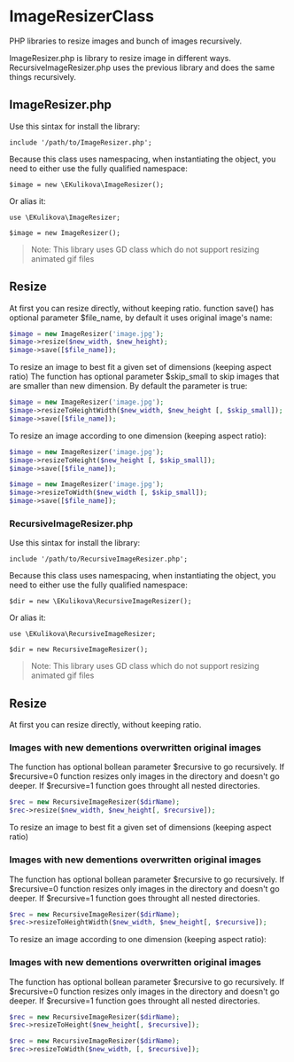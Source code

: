 # ImageResizerClass

PHP libraries to resize images and bunch of images recursively.

ImageResizer.php is library to resize image in different ways.
RecursiveImageResizer.php uses the previous library and does the same things recursively.

## ImageResizer.php

Use this sintax for install the library:
```
include '/path/to/ImageResizer.php';
```
Because this class uses namespacing, when instantiating the object, you need to either use the fully qualified namespace:
```
$image = new \EKulikova\ImageResizer();
```
Or alias it:

```
use \EKulikova\ImageResizer;

$image = new ImageResizer();
```
> Note:
This library uses GD class which do not support resizing animated gif files

Resize
------

At first you can resize directly, without keeping ratio.
function save() has optional parameter $file_name, by default it uses original image's name:

```php
$image = new ImageResizer('image.jpg');
$image->resize($new_width, $new_height);
$image->save([$file_name]);
```

To resize an image to best fit a given set of dimensions (keeping aspect ratio)
The function has optional parameter $skip_small to skip images that are smaller than new dimension. By default the parameter is true:

```php
$image = new ImageResizer('image.jpg');
$image->resizeToHeightWidth($new_width, $new_height [, $skip_small]);
$image->save([$file_name]);
```

To resize an image according to one dimension (keeping aspect ratio):

```php
$image = new ImageResizer('image.jpg');
$image->resizeToHeight($new_height [, $skip_small]);
$image->save([$file_name]);

$image = new ImageResizer('image.jpg');
$image->resizeToWidth($new_width [, $skip_small]);
$image->save([$file_name]);
```

### RecursiveImageResizer.php

Use this sintax for install the library:
```
include '/path/to/RecursiveImageResizer.php';
```
Because this class uses namespacing, when instantiating the object, you need to either use the fully qualified namespace:
```
$dir = new \EKulikova\RecursiveImageResizer();
```
Or alias it:

```
use \EKulikova\RecursiveImageResizer;

$dir = new RecursiveImageResizer();
```
> Note:
This library uses GD class which do not support resizing animated gif files

Resize
------

At first you can resize directly, without keeping ratio.
### Images with new dementions overwritten original images
The function has optional bollean parameter $recursive to go recursively.
If $recursive=0 function resizes only images in the directory and doesn't go deeper.
If $recursive=1 function goes throught all nested directories.

```php
$rec = new RecursiveImageResizer($dirName);
$rec->resize($new_width, $new_height[, $recursive]);
```

To resize an image to best fit a given set of dimensions (keeping aspect ratio)
### Images with new dementions overwritten original images
The function has optional bollean parameter $recursive to go recursively.
If $recursive=0 function resizes only images in the directory and doesn't go deeper.
If $recursive=1 function goes throught all nested directories.

```php
$rec = new RecursiveImageResizer($dirName);
$rec->resizeToHeightWidth($new_width, $new_height[, $recursive]);
```

To resize an image according to one dimension (keeping aspect ratio):
### Images with new dementions overwritten original images
The function has optional bollean parameter $recursive to go recursively.
If $recursive=0 function resizes only images in the directory and doesn't go deeper.
If $recursive=1 function goes throught all nested directories.

```php
$rec = new RecursiveImageResizer($dirName);
$rec->resizeToHeight($new_height[, $recursive]);

$rec = new RecursiveImageResizer($dirName);
$rec->resizeToWidth($new_width, [, $recursive]);
```
